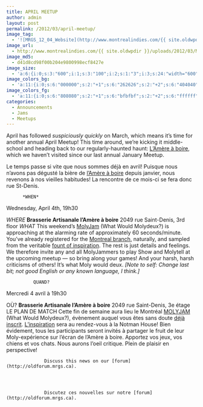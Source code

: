 ```yaml
---
title: APRIL MEETUP
author: admin
layout: post
permalink: /2012/03/april-meetup/
image_tag:
  - '![MRGS_12_04_Website](http://www.montrealindies.com/{{ site.oldwpdir }}/uploads/2012/03/MRGS_12_04_Website.png?w=840)'
image_url:
  - http://www.montrealindies.com/{{ site.oldwpdir }}/uploads/2012/03/MRGS_12_04_Website.png
image_md5:
  - d41d8cd98f00b204e9800998ecf8427e
image_size:
  - 'a:6:{i:0;s:3:"600";i:1;s:3:"100";i:2;s:1:"3";i:3;s:24:"width="600" height="100"";s:4:"bits";s:1:"8";s:4:"mime";s:9:"image/png";}'
image_colors_bg:
  - 'a:11:{i:0;s:6:"000000";s:2:"+1";s:6:"262626";s:2:"+2";s:6:"404040";s:2:"+3";s:6:"808080";s:2:"+4";s:6:"bfbfbf";s:2:"+5";s:6:"e6e6e6";i:-1;s:6:"000000";i:-2;s:6:"000000";i:-3;s:6:"000000";i:-4;s:6:"000000";i:-5;s:6:"000000";}'
image_colors_fg:
  - 'a:11:{i:0;s:6:"808080";s:2:"+1";s:6:"bfbfbf";s:2:"+2";s:6:"ffffff";s:2:"+3";s:6:"000000";s:2:"+4";s:6:"000000";s:2:"+5";s:6:"000000";i:-1;s:6:"808080";i:-2;s:6:"808080";i:-3;s:6:"808080";i:-4;s:6:"808080";i:-5;s:6:"808080";}'
categories:
  - Announcements
  - Jams
  - Meetups
---
```


April has followed *suspiciously quickly* on March, which means it&#8217;s time for another annual April Meetup! This time around, we&#8217;re kicking it middle-school and heading back to our regularly-haunted haunt: [L&#8217;Amère à boire](http://www.amereaboire.com/), which we haven&#8217;t visited since our last annual January Meetup.

Le temps passe si vite que nous sommes déjà en avril! Puisque nous n&#8217;avons pas dégusté la bière de [l&#8217;Amère à boire](http://www.amereaboire.com/) depuis janvier, nous revenons à nos vieilles habitudes! La rencontre de ce mois-ci se fera donc rue St-Denis.

        


          *WHEN*
 Wednesday, April 4th, 19h30</p> <p>
            *WHERE*
 **Brasserie Artisanale l’Amère à boire**
 2049 rue Saint-Denis, 3rd floor
*WHAT*
 This weekend&#8217;s [MolyJam](http://www.whatwouldmolydeux.com/) (What Would Molydeux?) is approaching at the alarming rate of approximately 60 seconds/minute. You&#8217;ve already registered for the [Montreal branch](http://www.facebook.com/events/274617842613476/), naturally, and sampled from the veritable [fount of inspiration](http://docs.google.com/spreadsheet/ccc?key=0AmKS9o_SW0ovdHZDYWVHb0lOa1NJV3FST3h3UGFOTFE#gid=0). The rest is just details and feelings.
We therefore invite any and all MolyJammers to play Show and Molytell at the upcoming meetup &#8212; so bring along your games! And your harsh, harsh criticisms of others! It&#8217;s what Moly would deux.
*[Note to self: Change last bit; not good English or any known language, I think.]*

              QUAND?
 Mercredi 4 avril à 19h30</p> <p>
                OÙ?
 **Brasserie Artisanale l’Amère à boire**
 2049 rue Saint-Denis, 3e étage
LE PLAN DE MATCH
 Cette fin de semaine aura lieu le Montréal [MOLYJAM](http://www.whatwouldmolydeux.com/) (What Would Molydeux?), évènement auquel vous êtes sans doute [déjà inscrit](http://www.facebook.com/events/274617842613476/). [L&#8217;inspiration](http://docs.google.com/spreadsheet/ccc?key=0AmKS9o_SW0ovdHZDYWVHb0lOa1NJV3FST3h3UGFOTFE#gid=0) sera au rendez-vous à la Notman House!
Bien évidement, tous les participants seront invités à partager le fruit de leur Moly-expérience sur l&#8217;écran de l&#8217;Amère à boire. Apportez vos jeux, vos chiens et vos chats. Nous aurons l&#8217;oeil critique. Plein de plaisir en perspective!

                


                  Discuss this news on our [forum](http://oldforum.mrgs.ca).
                

                
                
                  Discutez ces nouvelles sur notre [forum](http://oldforum.mrgs.ca).
                

                
                
                

